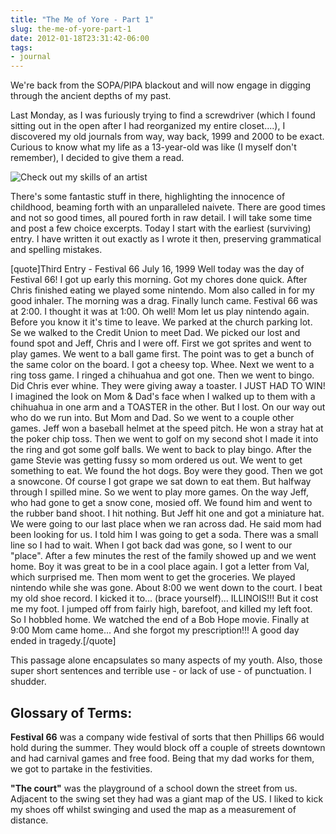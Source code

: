 ```yaml
---
title: "The Me of Yore - Part 1"
slug: the-me-of-yore-part-1
date: 2012-01-18T23:31:42-06:00
tags:
- journal
---
```

We're back from the SOPA/PIPA blackout and will now engage in digging through the ancient depths of my past.

Last Monday, as I was furiously trying to find a screwdriver (which I found sitting out in the open after I had reorganized my entire closet....), I discovered my old journals from way, way back, 1999 and 2000 to be exact. Curious to know what my life as a 13-year-old was like (I myself don't remember), I decided to give them a read. 

![](http://images.dxprog.com/blog/journal_cover.jpg "Check out my skills of an artist")

There's some fantastic stuff in there, highlighting the innocence of childhood, beaming forth with an unparalleled naivete. There are good times and not so good times, all poured forth in raw detail. I will take some time and post a few choice excerpts. Today I start with the earliest (surviving) entry. I have written it out exactly as I wrote it then, preserving grammatical and spelling mistakes.

[quote]Third Entry - Festival 66
July 16, 1999
Well today was the day of Festival 66! I got up early this morning. Got my chores done quick. After Chris finished eating we played some nintendo. Mom also called in for my good inhaler. The morning was a drag. Finally lunch came. Festival 66 was at 2:00. I thought it was at 1:00. Oh well! Mom let us play nintendo again. Before you know it it's time to leave. We parked at the church parking lot. Se we walked to the Credit Union to meet Dad. We picked our lost and found spot and Jeff, Chris and I were off. First we got sprites and went to play games. We went to a ball game first. The point was to get a bunch of the same color on the board. I got a cheesy top. Whee. Next we went to a ring toss game. I ringed a chihuahua and got one. Then we went to bingo. Did Chris ever whine. They were giving away a toaster. I JUST HAD TO WIN! I imagined the look on Mom & Dad's face when I walked up to them with a chihuahua in one arm and a TOASTER in the other. But I lost. On our way out who do we run into. But Mom and Dad. So we went to a couple other games. Jeff won a baseball helmet at the speed pitch. He won a stray hat at the poker chip toss. Then we went to golf on my second shot I made it into the ring and got some golf balls. We went to back to play bingo. After the game Stevie was getting fussy so mom ordered us out. We went to get something to eat. We found the hot dogs. Boy were they good. Then we got a snowcone. Of course I got grape we sat down to eat them. But halfway through I spilled mine. So we went to play more games. On the way Jeff, who had gone to get a snow cone, mosied off. We found him and went to the rubber band shoot. I hit nothing. But Jeff hit one and got a miniature hat. We were going to our last place when we ran across dad. He said mom had been looking for us. I told him I was going to get a soda. There was a small line so I had to wait. When I got back dad was gone, so I went to our "place". After a few minutes the rest of the family showed up and we went home. Boy it was great to be in a cool place again. I got a letter from Val, which surprised me. Then mom went to get the groceries. We played nintendo while she was gone. About 8:00 we went down to the court. I beat my old shoe record. I kicked it to... (brace yourself)... ILLINOIS!!! But it cost me my foot. I jumped off from fairly high, barefoot, and killed my left foot. So I hobbled home. We watched the end of a Bob Hope movie. Finally at 9:00 Mom came home... And she forgot my prescription!!! A good day ended in tragedy.[/quote]

This passage alone encapsulates so many aspects of my youth. Also, those super short sentences and terrible use - or lack of use - of punctuation. I shudder.

## Glossary of Terms:
**Festival 66** was a company wide festival of sorts that then Phillips 66 would hold during the summer. They would block off a couple of streets downtown and had carnival games and free food. Being that my dad works for them, we got to partake in the festivities.

**"The court"** was the playground of a school down the street from us. Adjacent to the swing set they had was a giant map of the US. I liked to kick my shoes off whilst swinging and used the map as a measurement of distance.
